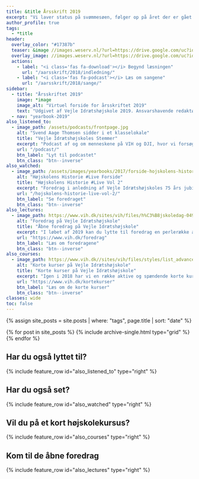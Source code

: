 ```yaml
---
title: &title Årsskrift 2019
excerpt: "Vi laver status på svømmesøen, følger op på året der er gået og får lidt historiske indspark."
author_profile: true
tags:
  - *title
header:
  overlay_color: "#17387b"
  teaser: &image //images.weserv.nl/?url=https://drive.google.com/uc?id=0B2r5iwetmG48WkZwVk11UTlmM2dobzNfLUVqeVdZbDNtWXhB&w=300
  overlay_image: //images.weserv.nl/?url=https://drive.google.com/uc?id=0B2r5iwetmG48WkZwVk11UTlmM2dobzNfLUVqeVdZbDNtWXhB&w=2000
  actions:
    - label: "<i class='fas fa-download'></i> Begynd læsningen"
      url: "/aarsskrift/2018/indledning/"
    - label: "<i class='fas fa-podcast'></i> Læs om sangene"
      url: "/aarsskrift/2018/sange/"
sidebar:
  - title: "Årsskriftet 2019"
    image: *image
    image_alt: "Virtuel forside for årsskriftet 2019"
    text: "Udgivet af Vejle Idrætshøjskole 2019. Ansvarshavende redaktør: Lars Olesen, viceforstander."
  - nav: "yearbook-2019"
also_listened_to:
  - image_path: /assets/podcasts/frontpage.jpg
    alt: "Svend Aage Thomsen sidder i et klasselokale"
    title: "Vejle Idrætshøjskoles Stemmer"
    excerpt: "Podcast af og om menneskene på VIH og DJI, hvor vi forsøger at gøre os klogere på højskolen."
    url: "/podcast/"
    btn_label: "Lyt til podcastet"
    btn_class: "btn--inverse"
also_watched:
  - image_path: /assets/images/yearbooks/2017/forside-hojskolens-historie-live.png
    alt: "Højskolens Historie #Live Forside"
    title: "Højskolens Historie #Live Vol 2"
    excerpt: "Foredrag i anledning af Vejle Idrætshøjskoles 75 års jubilæum. I Vejle Idrætshøjskoles Historie #Live Vol 2 var der besøg på scenen af en masse af de personligheder, der har været med til at skabe højskolen."
    url: "/hojskolens-historie-live-vol-2/"
    btn_label: "Se foredraget"
    btn_class: "btn--inverse"
also_lectures:
  - image_path: https://www.vih.dk/sites/vih/files/h%C3%B8jskoledag-049.JPG
    alt: "Foredrag på Vejle Idrætshøjskole"
    title: "Åbne foredrag på Vejle Idrætshøjskole"
    excerpt: "I løbet af 2019 kan du lytte til foredrag en perlerække af forskellige foredrag. **Husk at du som medlem af fonden kommer gratis ind til foredragene**."
    url: "https://www.vih.dk/foredrag"
    btn_label: "Læs om foredragene"
    btn_class: "btn--inverse"
also_courses:
  - image_path: https://www.vih.dk//sites/vih/files/styles/list_advanced/public/20140520-20140520-2k2a7608-233.jpg
    alt: "Korte kurser på Vejle Idrætshøjskole"
    title: "Korte kurser på Vejle Idrætshøjskole"
    excerpt: "Igen i 2018 har vi en række aktive og spændende korte kurser. Du kan komme på havkajakkursus, body & mind, familiekurser, golfkurser, fitness, mountainbike, outdoor og bootcamp."
    url: "https://www.vih.dk/kortekurser"
    btn_label: "Læs om de korte kurser"
    btn_class: "btn--inverse"
classes: wide
toc: false
---
```


{% assign site_posts = site.posts | where: "tags", page.title | sort: "date" %}

{% for post in site_posts %}
  {% include archive-single.html type="grid" %}
{% endfor %}

<div style="clear: both;">
  
<h2>Har du også lyttet til?</h2>
    
{% include feature_row id="also_listened_to" type="right" %}

<h2>Har du også set?</h2>
    
{% include feature_row id="also_watched" type="right" %}  

<h2>Vil du på et kort højskolekursus?</h2>
    
{% include feature_row id="also_courses" type="right" %}
   
<h2>Kom til de åbne foredrag</h2>
       
{% include feature_row id="also_lectures" type="right" %}

</div>
